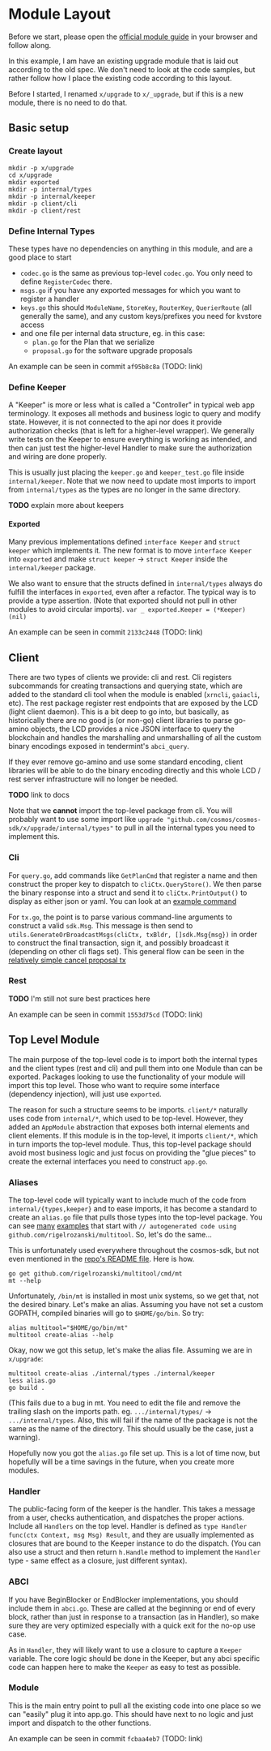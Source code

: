 # Module Layout

Before we start, please open the 
[official module guide](https://github.com/cosmos/cosmos-sdk/blob/master/docs/building-modules/structure.md)
in your browser and follow along.

In this example, I am have an existing upgrade module that is laid out according to the old spec.
We don't need to look at the code samples, but rather follow how I place the existing code according
to this layout.

Before I started, I renamed `x/upgrade` to `x/_upgrade`, but if this is a new module, there is no
need to do that.

## Basic setup

### Create layout

```
mkdir -p x/upgrade
cd x/upgrade
mkdir exported
mkdir -p internal/types
mkdir -p internal/keeper
mkdir -p client/cli
mkdir -p client/rest
```

### Define Internal Types

These types have no dependencies on anything in this module, and are a good place to start

* `codec.go` is the same as previous top-level `codec.go`. You only need to define `RegisterCodec` there.
* `msgs.go` if you have any exported messages for which you want to register a handler
* `keys.go` this should `ModuleName`, `StoreKey`, `RouterKey`, `QuerierRoute` (all generally the same), and any custom keys/prefixes you need for kvstore access
* and one file per internal data structure, eg. in this case:
    * `plan.go` for the Plan that we serialize
    * `proposal.go` for the software upgrade proposals

An example can be seen in commit `af95b8c8a` (TODO: link)

### Define Keeper

A "Keeper" is more or less what is called a "Controller" in typical web app terminology.
It exposes all methods and business logic to query and modify state. However, it is
not connected to the api nor does it provide authorization checks (that is left
for a higher-level wrapper). We generally write tests on the Keeper to ensure everything
is working as intended, and then can just test the higher-level Handler to make sure
the authorization and wiring are done properly.

This is usually just placing the `keeper.go` and `keeper_test.go` file inside `internal/keeper`.
Note that we now need to update most imports to import from `internal/types` as the types are
no longer in the same directory.

**TODO** explain more about keepers

#### Exported

Many previous implementations defined `interface Keeper` and `struct keeper` which implements it.
The new format is to move `interface Keeper` into `exported` and make `struct keeper` -> `struct Keeper`
inside the `internal/keeper` package.

We also want to ensure that the structs defined in `internal/types` always do fulfill the 
interfaces in `exported`, even after a refactor. The typical way is to provide a type
assertion. (Note that exported should not pull in other modules to avoid circular imports).
`var _ exported.Keeper = (*Keeper)(nil)`

An example can be seen in commit `2133c2448` (TODO: link)

## Client

There are two types of clients we provide: cli and rest. Cli registers subcommands for creating transactions
and querying state, which are added to the standard cli tool when the module is enabled (`xrncli`, `gaiacli`, etc).
The rest package register rest endpoints that are exposed by the LCD (light client daemon). This is a bit
deep to go into, but basically, as historically there are no good js (or non-go) client libraries to parse go-amino
objects, the LCD provides a nice JSON interface to query the blockchain and handles the marshalling and unmarshalling
of all the custom binary encodings exposed in tendermint's `abci_query`. 

If they ever remove go-amino and use some standard encoding, client libraries will be able to do the binary encoding
directly and this whole LCD / rest server infrastructure will no longer be needed.

**TODO** link to docs

Note that we **cannot** import the top-level package from cli. You will probably want to use
some import like `upgrade "github.com/cosmos/cosmos-sdk/x/upgrade/internal/types"` to pull
in all the internal types you need to implement this.

### Cli

For `query.go`, add commands like `GetPlanCmd` that register a name and then construct the proper key to
dispatch to `cliCtx.QueryStore()`. We then parse the binary response into a struct and send it
to `cliCtx.PrintOutput()` to display as either json or yaml. You can look at an 
[example command](https://github.com/cosmos/cosmos-sdk/blob/133739c1260c2be89b51efd134be293d1cd70327/x/upgrade/client/cli/query.go#L13-L42)

For `tx.go`, the point is to parse various command-line arguments to construct a valid `sdk.Msg`. This
message is then send to `utils.GenerateOrBroadcastMsgs(cliCtx, txBldr, []sdk.Msg{msg})` in order to
construct the final transaction, sign it, and possibly broadcast it (depending on other cli flags set).
This general flow can be seen in the [relatively simple cancel proposal tx](https://github.com/cosmos/cosmos-sdk/blob/133739c1260c2be89b51efd134be293d1cd70327/x/upgrade/client/cli/tx.go#L143-L178)

### Rest

**TODO** I'm still not sure best practices here

An example can be seen in commit `1553d75cd` (TODO: link)

## Top Level Module

The main purpose of the top-level code is to import both the internal types and the client types (rest and cli)
and pull them into one Module than can be exported. Packages looking to use the functionality of your module
will import this top level. Those who want to require some interface (dependency injection), will just use
`exported`.

The reason for such a structure seems to be imports. `client/*` naturally uses code from `internal/*`,
which used to be top-level. However, they added an `AppModule` abstraction that exposes both internal
elements and client elements. If this module is in the top-level, it imports `client/*`, which in
turn imports the top-level module. Thus, this top-level package should avoid most business logic and just focus
on providing the "glue pieces" to create the external interfaces you need to construct `app.go`.

### Aliases

The top-level code will typically want to include much of the code from `internal/{types,keeper}` and to ease
imports, it has become a standard to create an `alias.go` file that pulls those types into the top-level package.
You can see [many](https://github.com/cosmos/cosmos-sdk/blob/master/x/staking/alias.go)
[examples](https://github.com/cosmos/cosmos-sdk/blob/master/x/supply/alias.go) that start with
`// autogenerated code using github.com/rigelrozanski/multitool`. So, let's do the same...

This is unfortunately used everywhere throughout the cosmos-sdk, but not even mentioned
in the [repo's README file](https://github.com/rigelrozanski/multitool/blob/master/README.md). Here is how.

```console
go get github.com/rigelrozanski/multitool/cmd/mt
mt --help
```

Unfortunately, `/bin/mt` is installed in most unix systems, so we get that, not the desired binary.
Let's make an alias. Assuming you have not set a custom GOPATH, compiled binaries will go to `$HOME/go/bin`.
So try:

```console
alias multitool="$HOME/go/bin/mt"
multitool create-alias --help
```

Okay, now we got this setup, let's make the alias file. Assuming we are in `x/upgrade`:

```console
multitool create-alias ./internal/types ./internal/keeper
less alias.go
go build .
```

(This fails due to a bug in mt. You need to edit the file and remove the trailing slash on the imports path.
eg. `.../internal/types/` -> `.../internal/types`. Also, this will fail if the name of the package is not
the same as the name of the directory. This should usually be the case, just a warning).

Hopefully now you got the `alias.go` file set up. This is a lot of time now, but hopefully will be a time savings
in the future, when you create more modules.

### Handler

The public-facing form of the keeper is the handler. This takes a message from a user, checks authentication,
and dispatches the proper actions. Include all `Handlers` on the top level. Handler is defined as
`type Handler func(ctx Context, msg Msg) Result`, and they are usually implemented as closures
that are bound to the Keeper instance to do the dispatch. (You can also use a struct and
then return `h.Handle` method to implement the `Handler` type - same effect as a closure, just
different syntax).

### ABCI

If you have BeginBlocker or EndBlocker implementations, you should include them in `abci.go`.
These are called at the beginning or end of every block, rather than just in response to
a transaction (as in Handler), so make sure they are very optimized especially with a quick
exit for the no-op use case.

As in `Handler`, they will likely want to use a closure to capture a `Keeper` variable.
The core logic should be done in the Keeper, but any abci specific code can happen here
to make the `Keeper` as easy to test as possible.

### Module

This is the main entry point to pull all the existing code into one place so we can "easily"
plug it into app.go. This should have next to no logic and just import and dispatch to the
other functions.

An example can be seen in commit `fcbaa4eb7` (TODO: link)
